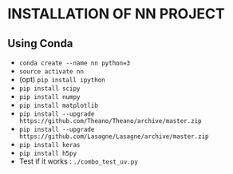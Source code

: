 INSTALLATION OF NN PROJECT
==========================

Using Conda
-----------
* `conda create --name nn python=3`
* `source activate nn`
* (opt) `pip install ipython`
* `pip install scipy`
* `pip install numpy`
* `pip install matplotlib`
* `pip install --upgrade https://github.com/Theano/Theano/archive/master.zip`
* `pip install --upgrade https://github.com/Lasagne/Lasagne/archive/master.zip`
* `pip install keras`
* `pip install h5py`
* Test if it works : `./combo_test_uv.py`
